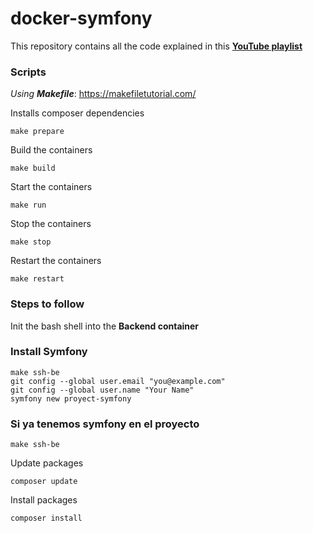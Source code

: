 # docker-symfony

This repository contains all the code explained in this [**YouTube playlist**](https://www.youtube.com/playlist?list=PLWpsZlKx38t9SEQu6_AbzBoHeQbApIcjJ)

### Scripts
*Using **Makefile***: https://makefiletutorial.com/

Installs composer dependencies

```shell
make prepare
```

Build the containers

```shell
make build
```

Start the containers

```shell
make run
```

Stop the containers

```shell
make stop
```

Restart the containers

```shell
make restart
```

### Steps to follow

Init the bash shell into the **Backend container**

### Install Symfony

```shell
make ssh-be
git config --global user.email "you@example.com"
git config --global user.name "Your Name"
symfony new proyect-symfony
```

### Si ya tenemos symfony en el proyecto

```shell
make ssh-be
```

Update packages

```shell
composer update
```

Install packages

```shell
composer install
```